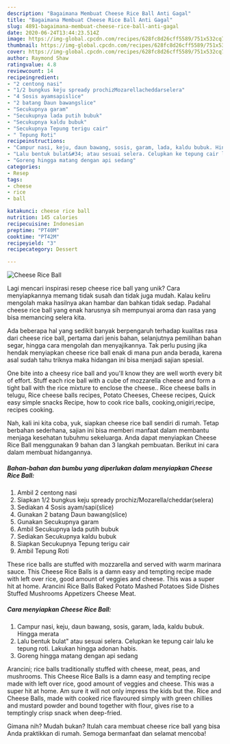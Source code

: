 ```yaml
---
description: "Bagaimana Membuat Cheese Rice Ball Anti Gagal"
title: "Bagaimana Membuat Cheese Rice Ball Anti Gagal"
slug: 4891-bagaimana-membuat-cheese-rice-ball-anti-gagal
date: 2020-06-24T13:44:23.514Z
image: https://img-global.cpcdn.com/recipes/628fc8d26cff5589/751x532cq70/cheese-rice-ball-foto-resep-utama.jpg
thumbnail: https://img-global.cpcdn.com/recipes/628fc8d26cff5589/751x532cq70/cheese-rice-ball-foto-resep-utama.jpg
cover: https://img-global.cpcdn.com/recipes/628fc8d26cff5589/751x532cq70/cheese-rice-ball-foto-resep-utama.jpg
author: Raymond Shaw
ratingvalue: 4.8
reviewcount: 14
recipeingredient:
- "2 centong nasi"
- "1/2 bungkus keju spready prochizMozarellacheddarselera"
- "4 Sosis ayamsapislice"
- "2 batang Daun bawangslice"
- "Secukupnya garam"
- "Secukupnya lada putih bubuk"
- "Secukupnya kaldu bubuk"
- "Secukupnya Tepung terigu cair"
- " Tepung Roti"
recipeinstructions:
- "Campur nasi, keju, daun bawang, sosis, garam, lada, kaldu bubuk. Hingga merata"
- "Lalu bentuk bulat&#34; atau sesuai selera. Celupkan ke tepung cair lalu ke tepung roti. Lakukan hingga adonan habis."
- "Goreng hingga matang dengan api sedang"
categories:
- Resep
tags:
- cheese
- rice
- ball

katakunci: cheese rice ball 
nutrition: 145 calories
recipecuisine: Indonesian
preptime: "PT40M"
cooktime: "PT42M"
recipeyield: "3"
recipecategory: Dessert

---
```



![Cheese Rice Ball](https://img-global.cpcdn.com/recipes/628fc8d26cff5589/751x532cq70/cheese-rice-ball-foto-resep-utama.jpg)

Lagi mencari inspirasi resep cheese rice ball yang unik? Cara menyiapkannya memang tidak susah dan tidak juga mudah. Kalau keliru mengolah maka hasilnya akan hambar dan bahkan tidak sedap. Padahal cheese rice ball yang enak harusnya sih mempunyai aroma dan rasa yang bisa memancing selera kita.

Ada beberapa hal yang sedikit banyak berpengaruh terhadap kualitas rasa dari cheese rice ball, pertama dari jenis bahan, selanjutnya pemilihan bahan segar, hingga cara mengolah dan menyajikannya. Tak perlu pusing jika hendak menyiapkan cheese rice ball enak di mana pun anda berada, karena asal sudah tahu triknya maka hidangan ini bisa menjadi sajian spesial.

One bite into a cheesy rice ball and you&#39;ll know they are well worth every bit of effort. Stuff each rice ball with a cube of mozzarella cheese and form a tight ball with the rice mixture to enclose the cheese.. Rice cheese balls in telugu, Rice cheese balls recipes, Potato Cheeses, Cheese recipes, Quick easy simple snacks Recipe, how to cook rice balls, cooking,onigiri,recipe, recipes cooking.


Nah, kali ini kita coba, yuk, siapkan cheese rice ball sendiri di rumah. Tetap berbahan sederhana, sajian ini bisa memberi manfaat dalam membantu menjaga kesehatan tubuhmu sekeluarga. Anda dapat menyiapkan Cheese Rice Ball menggunakan 9 bahan dan 3 langkah pembuatan. Berikut ini cara dalam membuat hidangannya.

<!--inarticleads1-->

##### Bahan-bahan dan bumbu yang diperlukan dalam menyiapkan Cheese Rice Ball:

1. Ambil 2 centong nasi
1. Siapkan 1/2 bungkus keju spready prochiz/Mozarella/cheddar(selera)
1. Sediakan 4 Sosis ayam/sapi(slice)
1. Gunakan 2 batang Daun bawang(slice)
1. Gunakan Secukupnya garam
1. Ambil Secukupnya lada putih bubuk
1. Sediakan Secukupnya kaldu bubuk
1. Siapkan Secukupnya Tepung terigu cair
1. Ambil  Tepung Roti


These rice balls are stuffed with mozzarella and served with warm marinara sauce. This Cheese Rice Balls is a damn easy and tempting recipe made with left over rice, good amount of veggies and cheese. This was a super hit at home. Arancini Rice Balls Baked Potato Mashed Potatoes Side Dishes Stuffed Mushrooms Appetizers Cheese Meat. 

<!--inarticleads2-->

##### Cara menyiapkan Cheese Rice Ball:

1. Campur nasi, keju, daun bawang, sosis, garam, lada, kaldu bubuk. Hingga merata
1. Lalu bentuk bulat&#34; atau sesuai selera. Celupkan ke tepung cair lalu ke tepung roti. Lakukan hingga adonan habis.
1. Goreng hingga matang dengan api sedang


Arancini; rice balls traditionally stuffed with cheese, meat, peas, and mushrooms. This Cheese Rice Balls is a damn easy and tempting recipe made with left over rice, good amount of veggies and cheese. This was a super hit at home. Am sure it will not only impress the kids but the. Rice and Cheese Balls, made with cooked rice flavoured simply with green chillies and mustard powder and bound together with flour, gives rise to a temptingly crisp snack when deep-fried. 

Gimana nih? Mudah bukan? Itulah cara membuat cheese rice ball yang bisa Anda praktikkan di rumah. Semoga bermanfaat dan selamat mencoba!
